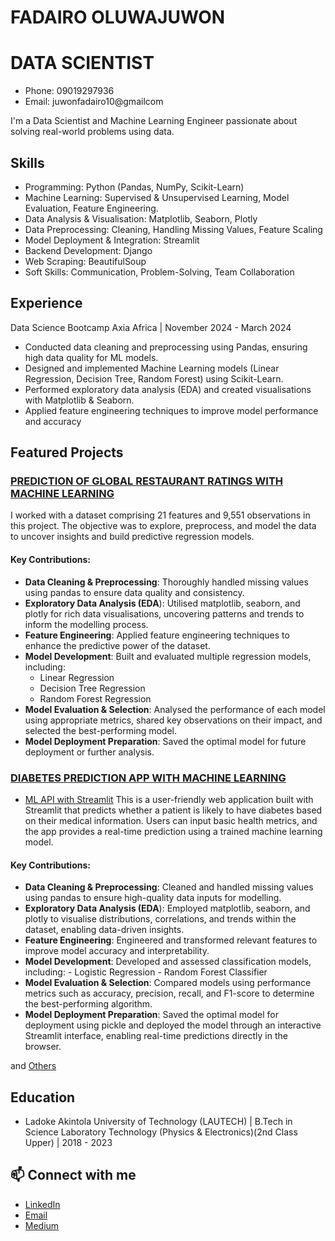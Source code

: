 # FADAIRO OLUWAJUWON
# DATA SCIENTIST
- Phone: 09019297936
- Email: juwonfadairo10@gmailcom

I'm a Data Scientist and Machine Learning Engineer passionate about solving real-world problems using data.

## Skills
- Programming: Python (Pandas, NumPy, Scikit-Learn)
- Machine Learning: Supervised & Unsupervised Learning, Model Evaluation, Feature Engineering.
- Data Analysis & Visualisation: Matplotlib, Seaborn, Plotly
- Data Preprocessing: Cleaning, Handling Missing Values, Feature Scaling
- Model Deployment & Integration: Streamlit
- Backend Development: Django
- Web Scraping: BeautifulSoup
- Soft Skills: Communication, Problem-Solving, Team Collaboration

## Experience
Data Science Bootcamp
Axia Africa | November 2024 - March 2024
- Conducted data cleaning and preprocessing using Pandas, ensuring high data quality for ML 
models.
- Designed and implemented Machine Learning models (Linear Regression, Decision Tree, Random 
Forest) using Scikit-Learn.
- Performed exploratory data analysis (EDA) and created visualisations with Matplotlib & Seaborn.
- Applied feature engineering techniques to improve model performance and accuracy

## Featured Projects
### [PREDICTION OF GLOBAL RESTAURANT RATINGS WITH MACHINE LEARNING](https://github.com/Jaywestty/Axia-Capstone-Project.git)
  I worked with a dataset comprising 21 features and 9,551 observations in this project. The objective was to explore, preprocess, and model the data to uncover insights and build predictive regression models.
#### Key Contributions:
  - **Data Cleaning & Preprocessing**: Thoroughly handled missing values using pandas to ensure data quality and consistency.
  - **Exploratory Data Analysis (EDA**): Utilised matplotlib, seaborn, and plotly for rich data visualisations, uncovering patterns and trends to inform the modelling process.
  - **Feature Engineering**: Applied feature engineering techniques to enhance the predictive power of the dataset.
  - **Model Development**: Built and evaluated multiple regression models, including:
      - Linear Regression
      - Decision Tree Regression
      - Random Forest Regression
  - **Model Evaluation & Selection**: Analysed the performance of each model using appropriate metrics, shared key observations on their impact, and selected the best-performing model.
  - **Model Deployment Preparation**: Saved the optimal model for future deployment or further analysis.
  
### [DIABETES PREDICTION APP WITH MACHINE LEARNING](https://github.com/Jaywestty/DIABETES-MACHINE-LEARNING-PREDICTION-APP.git)
- [ML API with Streamlit](https://jaywestty-diabetes-machine-learning-prediction-app-app-pnu8yg.streamlit.app/)
This is a user-friendly web application built with Streamlit that predicts whether a patient is likely to have diabetes based on their medical information. Users can input basic health metrics, and the app provides a real-time prediction using a trained machine learning model.
#### Key Contributions:
- **Data Cleaning & Preprocessing**: Cleaned and handled missing values using pandas to ensure high-quality data inputs for modelling.
- **Exploratory Data Analysis (EDA**): Employed matplotlib, seaborn, and plotly to visualise distributions, correlations, and trends within the dataset, enabling data-driven insights.
- **Feature Engineering**: Engineered and transformed relevant features to improve model accuracy and interpretability.
- **Model Development**: Developed and assessed classification models, including:
      - Logistic Regression
      - Random Forest Classifier
- **Model Evaluation & Selection**: Compared models using performance metrics such as accuracy, precision, recall, and F1-score to determine the best-performing algorithm.
- **Model Deployment Preparation**: Saved the optimal model for deployment using pickle and deployed the model through an interactive Streamlit interface, enabling real-time predictions directly in the browser.

and [Others](https://github.com/Jaywestty)

## Education
- Ladoke Akintola University of Technology (LAUTECH) | B.Tech in Science Laboratory Technology (Physics & Electronics)(2nd Class Upper) | 2018 - 2023

## 📫 Connect with me
- [LinkedIn](www.linkedin.com/in/oluwajuwon-f-27b132248)
- [Email](juwonfadairo10@gmail.com)
- [Medium](https://medium.com/@juwonfadairo13)
